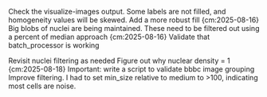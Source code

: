 

Check the visualize-images output. Some labels are not filled, and homogeneity values will be skewed. Add a more robust fill {cm:2025-08-16}
Big blobs of nuclei are being maintained. These need to be filtered out using a percent of median approach {cm:2025-08-16}
Validate that batch_processor is working 

Revisit nuclei filtering as needed
Figure out why nuclear density = 1 {cm:2025-08-18}
Important: write a script to validate bbbc image grouping
Improve filtering. I had to set min_size relative to medium to >100, indicating most cells are noise.
